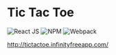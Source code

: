 # Tic Tac Toe

![React JS](https://img.shields.io/badge/-ReactJS-61DAFB?logo=react&logoColor=black&style=for-the-badge)
![NPM](https://img.shields.io/badge/-NPM-CB3837?logo=npm&logoColor=black&style=for-the-badge)
![Webpack](https://img.shields.io/badge/-Webpack-8DD6F9?logo=webpack&logoColor=black&style=for-the-badge)

<a href="http://tictactoe.infinityfreeapp.com/" target="_blank">http://tictactoe.infinityfreeapp.com/</a>
